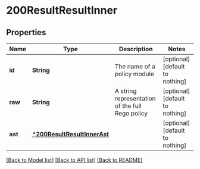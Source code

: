 # 200ResultResultInner


## Properties
Name | Type | Description | Notes
------------ | ------------- | ------------- | -------------
**id** | **String** | The name of a policy module | [optional] [default to nothing]
**raw** | **String** | A string representation of the full Rego policy | [optional] [default to nothing]
**ast** | [***200ResultResultInnerAst**](200ResultResultInnerAst.md) |  | [optional] [default to nothing]


[[Back to Model list]](../README.md#models) [[Back to API list]](../README.md#api-endpoints) [[Back to README]](../README.md)


